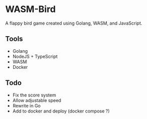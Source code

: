 # WASM-Bird
A flappy bird game created using Golang, WASM, and JavaScript.

## Tools
 - Golang
 - NodeJS + TypeScript
 - WASM
 - Docker

## Todo
 - Fix the score system
 - Allow adjustable speed
 - Rewrite in Go
 - Add to docker and deploy (docker compose ?)
